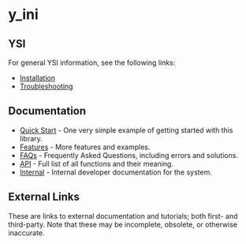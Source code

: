 # y_ini



## YSI

For general YSI information, see the following links:

* [Installation](../installation.md)
* [Troubleshooting](../troubleshooting.md)

## Documentation

* [Quick Start](y_ini/quick-start.md) - One very simple example of getting started with this library.
* [Features](y_ini/features.md) - More features and examples.
* [FAQs](y_ini/faqs.md) - Frequently Asked Questions, including errors and solutions.
* [API](y_ini/api.md) - Full list of all functions and their meaning.
* [Internal](y_ini/internal.md) - Internal developer documentation for the system.

## External Links

These are links to external documentation and tutorials; both first- and third-party.  Note that these may be incomplete, obsolete, or otherwise inaccurate.

